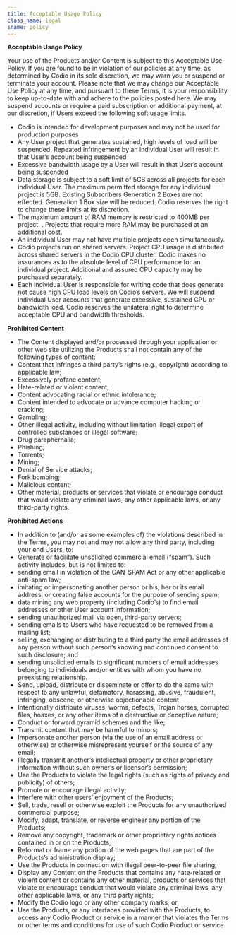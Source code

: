 ```yaml
---
title: Acceptable Usage Policy
class_name: legal
sname: policy
---
```


**Acceptable Usage Policy**

Your use of the Products and/or Content is subject to this Acceptable Use Policy. If you are found to be in violation of our policies at any time, as determined by Codio in its sole discretion, we may warn you or suspend or terminate your account. Please note that we may change our Acceptable Use Policy at any time, and pursuant to these Terms, it is your responsibility to keep up-to-date with and adhere to the policies posted here.
We may suspend accounts or require a paid subscription or additional payment, at our discretion, if Users exceed the following soft usage limits.

* Codio is intended for development purposes and may not be used for production purposes 
* Any User project that generates sustained, high levels of load will be suspended. Repeated infringement by an individual User will result in that User’s account being suspended
* Excessive bandwidth usage by a User will result in that User’s account being suspended
* Data storage is subject to a soft limit of 5GB across all projects for each individual User. The maximum permitted storage for any individual project is 5GB. Existing Subscribers Generation 2 Boxes are not effected. Generation 1 Box size will be reduced. Codio reserves the right to change these limits at its discretion.
* The maximum amount of RAM memory is restricted to 400MB per project. . Projects that require more RAM may be purchased at an additional cost.
* An individual User may not have multiple projects open simultaneously.
* Codio projects run on shared servers. Project CPU usage is distributed across shared servers in the Codio CPU cluster. Codio makes no assurances as to the absolute level of CPU performance for an individual project. Additional and assured CPU capacity may be purchased separately.
* Each individual User is responsible for writing code that does generate not cause high CPU load levels on Codio’s servers. We will suspend individual User accounts that generate excessive, sustained CPU or bandwidth load. Codio reserves the unilateral right to determine acceptable CPU and bandwidth thresholds.

**Prohibited Content**

* The Content displayed and/or processed through your application or other web site utilizing the Products shall not contain any of the following types of content:
* Content that infringes a third party’s rights (e.g., copyright) according to applicable law;
* Excessively profane content;
* Hate-related or violent content;
* Content advocating racial or ethnic intolerance;
* Content intended to advocate or advance computer hacking or cracking;
* Gambling;
* Other illegal activity, including without limitation illegal export of controlled substances or illegal software;
* Drug paraphernalia;
* Phishing;
* Torrents;
* Mining;
* Denial of Service attacks;
* Fork bombing;
* Malicious content;
* Other material, products or services that violate or encourage conduct that would violate any criminal laws, any other applicable laws, or any third-party rights.

**Prohibited Actions**

* In addition to (and/or as some examples of) the violations described in the Terms, you may not and may not allow any third party, including your end Users, to:
* Generate or facilitate unsolicited commercial email (“spam”). Such activity includes, but is not limited to:
* sending email in violation of the CAN-SPAM Act or any other applicable anti-spam law;
* imitating or impersonating another person or his, her or its email address, or creating false accounts for the purpose of sending spam;
* data mining any web property (including Codio’s) to find email addresses or other User account information;
* sending unauthorized mail via open, third-party servers;
* sending emails to Users who have requested to be removed from a mailing list;
* selling, exchanging or distributing to a third party the email addresses of any person without such person’s knowing and continued consent to such disclosure; and
* sending unsolicited emails to significant numbers of email addresses belonging to individuals and/or entities with whom you have no preexisting relationship.
* Send, upload, distribute or disseminate or offer to do the same with respect to any unlawful, defamatory, harassing, abusive, fraudulent, infringing, obscene, or otherwise objectionable content
* Intentionally distribute viruses, worms, defects, Trojan horses, corrupted files, hoaxes, or any other items of a destructive or deceptive nature;
* Conduct or forward pyramid schemes and the like;
* Transmit content that may be harmful to minors;
* Impersonate another person (via the use of an email address or otherwise) or otherwise misrepresent yourself or the source of any email;
* Illegally transmit another’s intellectual property or other proprietary information without such owner’s or licensor’s permission;
* Use the Products to violate the legal rights (such as rights of privacy and publicity) of others;
* Promote or encourage illegal activity;
* Interfere with other users’ enjoyment of the Products;
* Sell, trade, resell or otherwise exploit the Products for any unauthorized commercial purpose;
* Modify, adapt, translate, or reverse engineer any portion of the Products;
* Remove any copyright, trademark or other proprietary rights notices contained in or on the Products;
* Reformat or frame any portion of the web pages that are part of the Products’s administration display;
* Use the Products in connection with illegal peer-to-peer file sharing;
* Display any Content on the Products that contains any hate-related or violent content or contains any other material, products or services that violate or encourage conduct that would violate any criminal laws, any other applicable laws, or any third party rights;
* Modify the Codio logo or any other company marks; or
* Use the Products, or any interfaces provided with the Products, to access any Codio Product or service in a manner that violates the Terms or other terms and conditions for use of such Codio Product or service.
